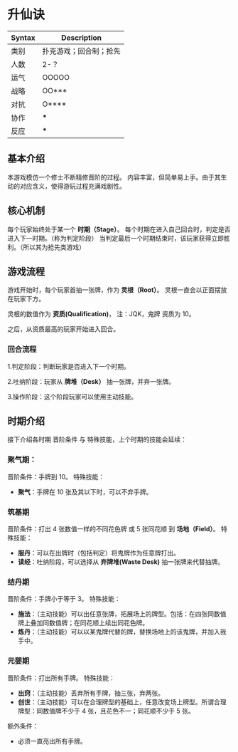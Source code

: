 # 升仙诀

| Syntax | Description            |
| ------ | ---------------------- |
| 类别   | 扑克游戏；回合制；抢先 |
| 人数   | 2-？                   |
| 运气   | OOOOO                  |
| 战略   | OO\*\*\*               |
| 对抗   | O\*\*\*\*              |
| 协作   | **\***                 |
| 反应   | **\***                 |

## 基本介绍

本游戏模仿一个修士不断精修晋阶的过程。
内容丰富，但简单易上手。由于其生动的对应含义，使得游玩过程充满戏剧性。

## 核心机制

每个玩家始终处于某一个 **时期（Stage）**。
每个时期在进入自己回合时，判定是否进入下一时期。（称为判定阶段）
当判定最后一个时期结束时，该玩家获得立即胜利。（所以其为抢先类游戏）

## 游戏流程

游戏开始时，每个玩家首抽一张牌，作为 **灵根（Root）**。
灵根一直会以正面摆放在玩家下方。

灵根的数值作为 **资质(Qualification)**， 注：JQK，鬼牌 资质为 10。

之后，从资质最高的玩家开始进入回合。

### 回合流程

1.判定阶段：判断玩家是否进入下一个时期。

2.吐纳阶段：玩家从 **牌堆（Desk）** 抽一张牌，并弃一张牌。

3.操作阶段：这个阶段玩家可以使用主动技能。

## 时期介绍

接下介绍各时期 晋阶条件 与 特殊技能，上个时期的技能会延续：

### 聚气期：

晋阶条件：手牌到 10。
特殊技能：

- **聚气**：手牌在 10 张及其以下时，可以不弃手牌。

### 筑基期

晋阶条件：打出 4 张数值一样的不同花色牌 或 5 张同花顺 到 **场地（Field）**。
特殊技能：

- **服丹**：可以在出牌时（包括判定）将鬼牌作为任意牌打出。
- **读经**：吐纳阶段，可以选择从 **弃牌堆(Waste Desk)** 抽一张牌来代替抽牌。

### 结丹期

晋阶条件：手牌小于等于 3。
特殊技能：

- **施法**：（主动技能）可以出任意张牌，拓展场上的牌型。包括：在四张同数值牌上叠加同数值牌；在同花顺上续出同花色牌。
- **炼丹**：（主动技能）可以以某鬼牌代替的牌，替换场地上的该鬼牌，并加入我手中。

### 元婴期

晋阶条件：打出所有手牌。
特殊技能：

- **出窍**：（主动技能）丢弃所有手牌，抽三张，弃两张。
- **创世**：（主动技能）可以在合理牌型的基础上，任意改变场上牌型。所谓合理牌型：同数值牌不少于 4 张，且花色不一；同花顺不少于 5 张。

额外条件：

- 必须一直亮出所有手牌。
